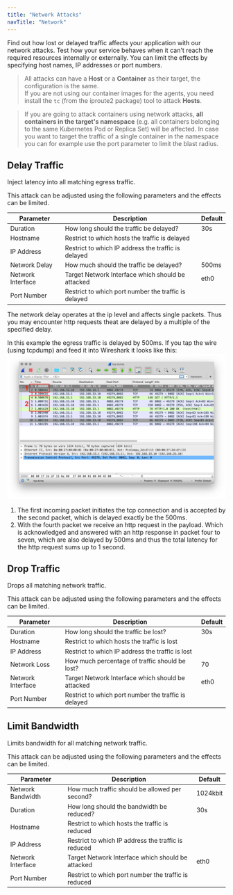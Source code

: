 ```yaml
---
title: "Network Attacks"
navTitle: "Network"
---
```

Find out how lost or delayed traffic affects your application with our network attacks. Test how your service behaves when it can't reach the required resources internally or externally. You can limit the effects by specifying host names, IP addresses or port numbers.

> All attacks can have a **Host** or a **Container** as their target, the configuration is the same.<br/>
> If you are not using our container images for the agents, you need install the `tc` (from the iproute2 package) tool to attack **Hosts**.

> If you are going to attack containers using network attacks, **all containers in the target's namespace** (e.g. all containers belonging to the same Kubernetes Pod or Replica Set) will be affected.
> In case you want to target the traffic of a single container in the namespace you can for example use the port parameter to limit the blast radius.

## Delay Traffic
Inject latency into all matching egress traffic.

This attack can be adjusted using the following parameters and the effects can be limited.

| Parameter   |      Description      | Default |
|----------|-------------|-------------|
| Duration |  How long should the traffic be delayed? | 30s |
| Hostname |    Restrict to which hosts the traffic is delayed   | |
| IP Address | Restrict to which IP address the traffic is delayed | |
| Network Delay | How much should the traffic be delayed? | 500ms |
| Network Interface | Target Network Interface which should be attacked | eth0 |
| Port Number | Restrict to which port number the traffic is delayed | |

The network delay operates at the ip level and affects single packets.
Thus you may encounter http requests theat are delayed by a multiple of the specified delay.

In this example the egress traffic is delayed by 500ms.
If you tap the wire (using tcpdump) and feed it into Wireshark it looks like this:
![tcpdump delay example](./tcpdump.png)
1. The first incoming packet initiates the tcp connection and is accepted by the second packet, which is delayed exactly be the 500ms. <br/>
2. With the fourth packet we receive an http request in the payload. Which is acknowledged and answered with an http response in packet four to seven, which are also delayed by 500ms and thus the total latency for the http request sums up to 1 second.

## Drop Traffic
Drops all matching network traffic.

This attack can be adjusted using the following parameters and the effects can be limited.

| Parameter   |      Description      | Default |
|----------|-------------|-------------|
| Duration |  How long should the traffic be lost? | 30s |
| Hostname |    Restrict to which hosts the traffic is lost   | |
| IP Address | Restrict to which IP address the traffic is lost | |
| Network Loss | How much percentage of traffic should be lost? | 70 |
| Network Interface | Target Network Interface which should be attacked | eth0 |
| Port Number | Restrict to which port number the traffic is delayed | |

## Limit Bandwidth
Limits bandwidth for all matching network traffic.

This attack can be adjusted using the following parameters and the effects can be limited.

| Parameter   |      Description      | Default |
|----------|-------------|-------------|
| Network Bandwidth |  How much traffic should be allowed per second? | 1024kbit |
| Duration |    How long should the bandwidth be reduced?   | 30s |
| Hostname |    Restrict to which hosts the traffic is reduced   | |
| IP Address | Restrict to which IP address the traffic is reduced | |
| Network Interface | Target Network Interface which should be attacked | eth0 |
| Port Number | Restrict to which port number the traffic is reduced | |

